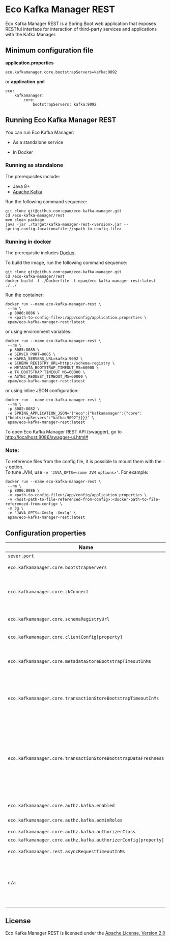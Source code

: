 # Eco Kafka Manager REST

Eco Kafka Manager REST is a Spring Boot web application that exposes RESTful interface for interaction of third-party services and applications with the Kafka Manager.

## Minimum configuration file

**application.properties**
```
eco.kafkamanager.core.bootstrapServers=kafka:9092
```

or **application.yml**
```
eco:
    kafkamanager:
        core:
            bootstrapServers: kafka:9092
```

## Running Eco Kafka Manager REST 

You can run Eco Kafka Manager: 

* As a standalone service 

* In Docker 

### Running as standalone

The prerequisites include:
* Java 8+
* [Apache Kafka](https://kafka.apache.org/)

Run the following command sequence:
```
git clone git@github.com:epam/eco-kafka-manager.git
cd /eco-kafka-manager/rest
mvn clean package
java -jar ./target/kafka-manager-rest-<version>.jar --spring.config.location=file://<path-to-config-file>
```

### Running in docker

The prerequisite includes [Docker](https://www.docker.com/get-started).

To build the image, run the following command sequence:
```
git clone git@github.com:epam/eco-kafka-manager.git
cd /eco-kafka-manager/rest
docker build -f ./Dockerfile -t epam/eco-kafka-manager-rest:latest ./../
```

Run the container:
```
docker run --name eco-kafka-manager-rest \
 --rm \
 -p 8086:8086 \
 -v <path-to-config-file>:/app/config/application.properties \
 epam/eco-kafka-manager-rest:latest
```

or using environment variables:
```
docker run --name eco-kafka-manager-rest \
 --rm \
 -p 8085:8085 \
 -e SERVER_PORT=8085 \
 -e KAFKA_SERVERS_URL=kafka:9092 \
 -e SCHEMA_REGISTRY_URL=http://schema-registry \
 -e METADATA_BOOTSTRAP_TIMEOUT_MS=60000 \
 -e TX_BOOTSTRAP_TIMEOUT_MS=60000 \
 -e ASYNC_REQUEST_TIMEOUT_MS=60000 \
 epam/eco-kafka-manager-rest:latest
```

or using inline JSON configuration:
```
docker run --name eco-kafka-manager-rest \
 --rm \
 -p 8082:8082 \
 -e SPRING_APPLICATION_JSON='{"eco":{"kafkamanager":{"core":{"bootstrapServers":"kafka:9092"}}}}' \
 epam/eco-kafka-manager-rest:latest
```

To open Eco Kafka Manager REST API (swagger), go to [http://localhost:8086/swagger-ui.html#](http://localhost:8086/swagger-ui.html#)

### Note:

To reference files from the config file, it is possible to mount them with the
`-v` option. <br />
To tune JVM, use `-e 'JAVA_OPTS=<some JVM options>'`.
For example:
```
docker run --name eco-kafka-manager-rest \
 --rm \
 -p 8086:8086 \
 -v <path-to-config-file>:/app/config/application.properties \
 -v <host-path-to-file-referenced-from-config>:<docker-path-to-file-referenced-from-config> \
 -m 3g \
 -e 'JAVA_OPTS=-Xms1g -Xmx1g' \
 epam/eco-kafka-manager-rest:latest
```

## Configuration properties

Name | Environment Variable | Description | Default
---  | ---                  | ---         | --- 
`sever.port` | SERVER_PORT | Server HTTP port. | 8086
`eco.kafkamanager.core.bootstrapServers` | KAFKA_SERVERS_URL | A comma-separated list of Kafka brokers to connect to. |
`eco.kafkamanager.core.zkConnect` | ZK_CONNECT | An external representation of Zookeeper connection string (with external host/IP) to connect to Kafka/ZK inside Docker containers. For other cases this property should be left empty. |
`eco.kafkamanager.core.schemaRegistryUrl` | SCHEMA_REGISTRY_URL | URL to the [Schema Registry](https://docs.confluent.io/current/schema-registry/index.html) REST API, used for reading records in Avro format serialized using the Schema Registry. |
`eco.kafkamanager.core.clientConfig[property]` | | Common Kafka [client properties](https://kafka.apache.org/23/documentation.html#adminclientconfigs), used to connect to cluster. |
`eco.kafkamanager.core.metadataStoreBootstrapTimeoutInMs` | METADATA_BOOTSTRAP_TIMEOUT_MS | Max duration in milliseconds for bootstrapping user-defined metadata. If timeout is too small, you may observe stale data for some time (gets consistent eventually) after service is started. | 180000
`eco.kafkamanager.core.transactionStoreBootstrapTimeoutInMs` | TX_BOOTSTRAP_TIMEOUT_MS | Max duration in milliseconds for bootstrapping transaction metadata (`__transaction_state`). If timeout is too small, you may observe stale data for some time (gets consistent eventually) after service is started. | 180000
`eco.kafkamanager.core.transactionStoreBootstrapDataFreshness` | TX_BOOTSTRAP_DATA_FRESHNESS | Defines the data freshness window for bootstrapping transaction metadata (`__transaction_state`). <br/><br/> Possible values: <br/> `ONE_HOUR` <br/> `TWO_HOURS` <br/> `THREE_HOURS` <br/> `ONE_DAY` <br/> `TWO_DAYS` <br/> `THREE_DAYS` <br/> `ONE_WEEK` <br/> `TWO_WEEKS` <br/> `THREE_WEEKS` | `ONE_HOUR`
`eco.kafkamanager.core.authz.kafka.enabled` | | Controls whether authorization is enabled/disabled. | `false`
`eco.kafkamanager.core.authz.kafka.adminRoles` | | List of admin roles. Users with this roles have all permissions. |
`eco.kafkamanager.core.authz.kafka.authorizerClass` | | Kafka [Authorizer](https://cwiki.apache.org/confluence/display/KAFKA/KIP-11+-+Authorization+Interface) implementation. | `kafka.security.auth.SimpleAclAuthorizer`
`eco.kafkamanager.core.authz.kafka.authorizerConfig[property]` | | Kafka [Authorizer](https://cwiki.apache.org/confluence/display/KAFKA/KIP-11+-+Authorization+Interface) properties. | 
`eco.kafkamanager.rest.asyncRequestTimeoutInMs` | ASYNC_REQUEST_TIMEOUT_MS | Timeout in milliseconds for asynchronous request processing. | 300000
`n/a` | SPRING_APPLICATION_JSON | Flexible way to provide a set of configuration properties using inline JSON. For example, `eco.kafkamanager.core.schemaRegistryUrl` can be set as `{"eco":{"kafkamanager":{"store":{"schemaRegistryUrl":"http://schema-registry"}}}}` | 

## License

Eco Kafka Manager REST is licensed under the [Apache License, Version 2.0](https://www.apache.org/licenses/LICENSE-2.0)
